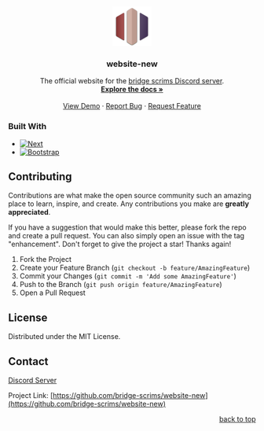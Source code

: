 <a name="readme-top"></a>

<br />
<div align="center">
  <a href="./logo2.png">
    <img src="logo2.png" alt="Logo" width="80" height="80">
  </a>

<h3 align="center">website-new</h3>

  <p align="center">
    The official website for the <a href="https://discord.gg/bridgescrims">bridge scrims Discord server</a>.
    <br />
    <a href="https://github.com/bridge-scrims/website-new"><strong>Explore the docs »</strong></a>
    <br />
    <br />
    <a href="https://github.com/bridge-scrims/website-new">View Demo</a>
    ·
    <a href="https://github.com/bridge-scrims/website-new/issues">Report Bug</a>
    ·
    <a href="https://github.com/bridge-scrims/website-new/issues">Request Feature</a>
  </p>
</div>

### Built With

* [![Next][Next.js]][Next-url]
* [![Bootstrap][Bootstrap.com]][Bootstrap-url]

<!-- CONTRIBUTING -->
## Contributing

Contributions are what make the open source community such an amazing place to learn, inspire, and create. Any contributions you make are **greatly appreciated**.

If you have a suggestion that would make this better, please fork the repo and create a pull request. You can also simply open an issue with the tag "enhancement".
Don't forget to give the project a star! Thanks again!

1. Fork the Project
2. Create your Feature Branch (`git checkout -b feature/AmazingFeature`)
3. Commit your Changes (`git commit -m 'Add some AmazingFeature'`)
4. Push to the Branch (`git push origin feature/AmazingFeature`)
5. Open a Pull Request

<!-- LICENSE -->
## License

Distributed under the MIT License.

<!-- CONTACT -->
## Contact

[Discord Server](https://discord.gg/bridgescrims)

Project Link: [https://github.com/bridge-scrims/website-new](https://github.com/bridge-scrims/website-new)

<!-- ACKNOWLEDGMENTS -->
<!-- ## Acknowledgments -->

<!-- * []() -->
<!-- * []() -->
<!-- * []() -->

<p align="right"><a href="#readme-top">back to top</a></p>

[Next.js]: https://img.shields.io/badge/next.js-000000?style=for-the-badge&logo=nextdotjs&logoColor=white
[Next-url]: https://nextjs.org/
[Bootstrap.com]: https://img.shields.io/badge/Bootstrap-563D7C?style=for-the-badge&logo=bootstrap&logoColor=white
[Bootstrap-url]: https://getbootstrap.com
